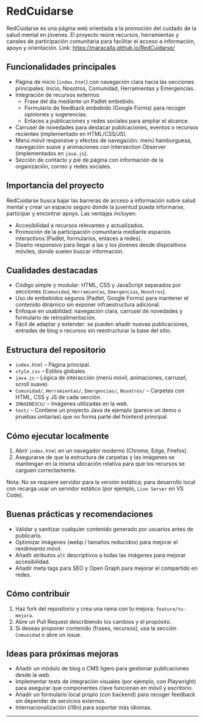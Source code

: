 # RedCuidarse
RedCuidarse es una página web orientada a la promoción del cuidado de la salud mental en jóvenes. El proyecto reúne recursos, herramientas y canales de participación comunitaria para facilitar el acceso a información, apoyo y orientación.
Link: https://maracalla.github.io/RedCuidarse/
## Funcionalidades principales

- Página de inicio (`index.html`) con navegación clara hacia las secciones principales: Inicio, Nosotros, Comunidad, Herramientas y Emergencias.
- Integración de recursos externos:
	- Frase del día mediante un Padlet embebido.
	- Formulario de feedback embebido (Google Forms) para recoger opiniones y sugerencias.
	- Enlaces a publicaciones y redes sociales para ampliar el alcance.
- Carrusel de novedades para destacar publicaciones, eventos o recursos recientes (implementado en HTML/CSS/JS).
- Menú móvil responsive y efectos de navegación: menú hamburguesa, navegación suave y animaciones con Intersection Observer (implementados en `java.js`).
- Sección de contacto y pie de página con información de la organización, correo y redes sociales.

## Importancia del proyecto

RedCuidarse busca bajar las barreras de acceso a información sobre salud mental y crear un espacio seguro donde la juventud pueda informarse, participar y encontrar apoyo. Las ventajas incluyen:

- Accesibilidad a recursos relevantes y actualizados.
- Promoción de la participación comunitaria mediante espacios interactivos (Padlet, formularios, enlaces a redes).
- Diseño responsivo para llegar a las y los jóvenes desde dispositivos móviles, donde suelen buscar información.

## Cualidades destacadas

- Código simple y modular: HTML, CSS y JavaScript separados por secciones (`Comunidad`, `Herramientas`, `Emergencias`, `Nosotros`).
- Uso de embebidos seguros (Padlet, Google Forms) para mantener el contenido dinámico sin exponer infraestructura adicional.
- Enfoque en usabilidad: navegación clara, carrusel de novedades y formulario de retroalimentación.
- Fácil de adaptar y extender: se pueden añadir nuevas publicaciones, entradas de blog o recursos sin reestructurar la base del sitio.

## Estructura del repositorio

- `index.html` – Página principal.
- `style.css` – Estilos globales.
- `java.js` – Lógica de interacción (menú móvil, animaciones, carrusel, scroll suave).
- `Comunidad/`, `Herramientas/`, `Emergencias/`, `Nosotros/` – Carpetas con HTML, CSS y JS de cada sección.
- `IMAGENESCU/` – Imágenes utilizadas en la web.
- `test/` – Contiene un proyecto Java de ejemplo (parece un demo o pruebas unitarias) que no forma parte del frontend principal.

## Cómo ejecutar localmente

1. Abrir `index.html` en un navegador moderno (Chrome, Edge, Firefox).
2. Asegurarse de que la estructura de carpetas y las imágenes se mantengan en la misma ubicación relativa para que los recursos se carguen correctamente.

Nota: No se requiere servidor para la versión estática; para desarrollo local con recarga usar un servidor estático (por ejemplo, `Live Server` en VS Code).

## Buenas prácticas y recomendaciones

- Validar y sanitizar cualquier contenido generado por usuarios antes de publicarlo.
- Optimizar imágenes (webp / tamaños reducidos) para mejorar el rendimiento móvil.
- Añadir atributos `alt` descriptivos a todas las imágenes para mejorar accesibilidad.
- Añadir meta tags para SEO y Open Graph para mejorar el compartido en redes.

## Cómo contribuir

1. Haz fork del repositorio y crea una rama con tu mejora: `feature/tu-mejora`.
2. Abre un Pull Request describiendo los cambios y el propósito.
3. Si deseas proponer contenido (frases, recursos), usa la sección `Comunidad` o abre un issue.

## Ideas para próximas mejoras

- Añadir un módulo de blog o CMS ligero para gestionar publicaciones desde la web.
- Implementar tests de integración visuales (por ejemplo, con Playwright) para asegurar que componentes clave funcionan en móvil y escritorio.
- Añadir un formulario local propio (con backend) para recoger feedback sin depender de servicios externos.
- Internacionalización (i18n) para soportar más idiomas.


---

